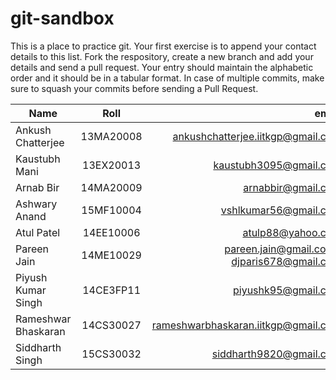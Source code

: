 # git-sandbox
This is a place to practice git. Your first exercise is to append your contact details to this list. Fork the respository, create a new branch and add your details and send a pull request. Your entry should maintain the alphabetic order and it should be in a tabular format. In case of multiple commits, make sure to squash your commits before sending a Pull Request. <br>

| Name        | Roll           | email  |
| ------------- |:-------------:| -----:|
|Ankush Chatterjee | 13MA20008      | ankushchatterjee.iitkgp@gmail.com  |
|Kaustubh Mani     | 13EX20013      | kaustubh3095@gmail.com             |
|Arnab Bir | 14MA20009      | arnabbir@gmail.com  |
|Ashwary Anand | 15MF10004  |  vshlkumar56@gmail.com |
|Atul Patel | 14EE10006 | atulp88@yahoo.com |
|Pareen Jain       | 14ME10029      | pareen.jain@gmail.com / djparis678@gmail.com  |
|Piyush Kumar Singh| 14CE3FP11      | piyushk95@gmail.com | 
|Rameshwar Bhaskaran | 14CS30027    | rameshwarbhaskaran.iitkgp@gmail.com |
|Siddharth Singh | 15CS30032    | siddharth9820@gmail.com |
